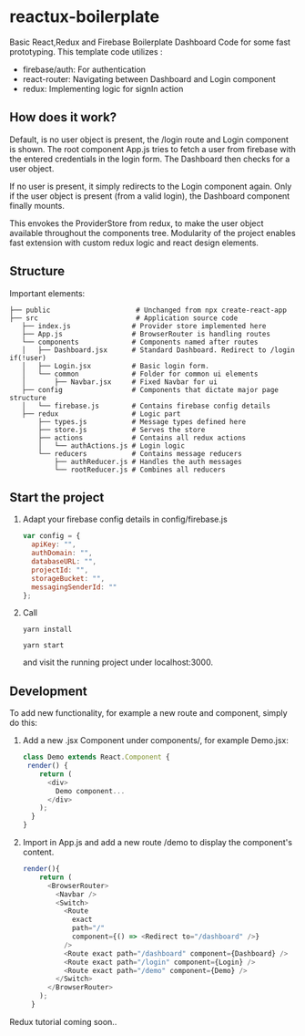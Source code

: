 # reactux-boilerplate
Basic React,Redux and Firebase Boilerplate Dashboard Code for some fast prototyping.
This template code utilizes :

* firebase/auth: For authentication
* react-router: Navigating between Dashboard and Login component
* redux: Implementing logic for signIn action

## How does it work?
Default, is no user object is present, the /login route and Login component is shown. The root component App.js 
tries to fetch a user from firebase with the entered credentials in the login form. The Dashboard then checks
for a user object. 

If no user is present, it simply redirects to the Login component again. Only if the user object is present (from a 
valid login), the Dashboard component finally mounts.

This envokes the ProviderStore from redux, to make the user object available throughout the components tree.
Modularity of the project enables fast extension with custom redux logic and react design elements.

## Structure
Important elements:
```
├── public                     # Unchanged from npx create-react-app
├── src                        # Application source code
   ├── index.js               # Provider store implemented here
   ├── App.js                 # BrowserRouter is handling routes 
   └── components             # Components named after routes
   │   ├── Dashboard.jsx      # Standard Dashboard. Redirect to /login if(!user)
   │   ├── Login.jsx          # Basic login form. 
   │   └── common             # Folder for common ui elements
   │       ├── Navbar.jsx     # Fixed Navbar for ui
   ├── config                 # Components that dictate major page structure
   │   └── firebase.js        # Contains firebase config details
   ├── redux                  # Logic part
       ├── types.js           # Message types defined here
       ├── store.js           # Serves the store
       ├── actions            # Contains all redux actions
       │   └── authActions.js # Login logic
       └── reducers           # Contains message reducers
           ├── authReducer.js # Handles the auth messages
           └── rootReducer.js # Combines all reducers
```
## Start the project
1. Adapt your firebase config details in config/firebase.js

    ```javascript
    var config = {
      apiKey: "",
      authDomain: "",
      databaseURL: "",
      projectId: "",
      storageBucket: "",
      messagingSenderId: ""
    };
    ```
2. Call
    ```
    yarn install
    ```
    ```
    yarn start
    ```
   and visit the running project under localhost:3000.
   
## Development
To add new functionality, for example a new route and component, simply do this:
1. Add a new .jsx Component under components/, for example Demo.jsx:
    ```javascript
    class Demo extends React.Component {
     render() {
        return (
          <div>
            Demo component...
          </div>
        );
      }
    }
    ```

2. Import in App.js and add a new route /demo to display the component's content.
    ```javascript
    render(){
        return (
          <BrowserRouter>
            <Navbar />
            <Switch>
              <Route
                exact
                path="/"
                component={() => <Redirect to="/dashboard" />}
              />
              <Route exact path="/dashboard" component={Dashboard} />
              <Route exact path="/login" component={Login} />
              <Route exact path="/demo" component={Demo} />
            </Switch>
          </BrowserRouter>
        );
      }
    ```
   
Redux tutorial coming soon..